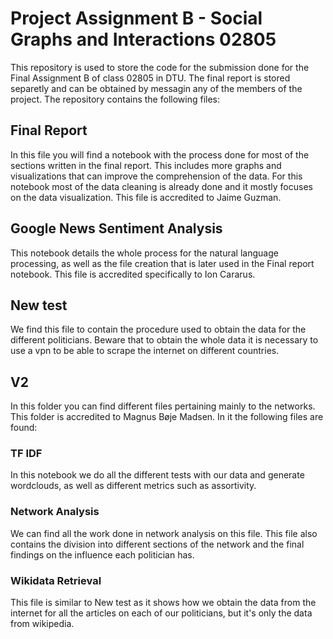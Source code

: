 # Project Assignment B - Social Graphs and Interactions 02805 

This repository is used to store the code for the submission done for the Final Assignment B of class 02805 in DTU. The final report is stored separetly
and can be obtained by messagin any of the members of the project. The repository contains the following files:

## Final Report

In this file you will find a notebook with the process done for most of the sections written in the final report. This includes more graphs and
visualizations that can improve the comprehension of the data. For this notebook most of the data cleaning is already done and it mostly
focuses on the data visualization. This file is accredited to Jaime Guzman.

## Google News Sentiment Analysis

This notebook details the whole process for the natural language processing, as well as the file creation that is later used in the Final report notebook.
This file is accredited specifically to Ion Cararus.

## New test

We find this file to contain the procedure used to obtain the data for the different politicians. Beware that to obtain the whole data it is necessary to
use a vpn to be able to scrape the internet on different countries.

## V2

In this folder you can find different files pertaining mainly to the networks. This folder is accredited to Magnus Bøje Madsen. In it the 
following files are found:

### TF IDF

In this notebook we do all the different tests with our data and generate wordclouds, as well as different metrics such as assortivity.

### Network Analysis

We can find all the work done in network analysis on this file. This file also contains the division into different sections of the network and the final
findings on the influence each politician has.

### Wikidata Retrieval

This file is similar to New test as it shows how we obtain the data from the internet for all the articles on each of our politicians, but it's only the data from wikipedia.
